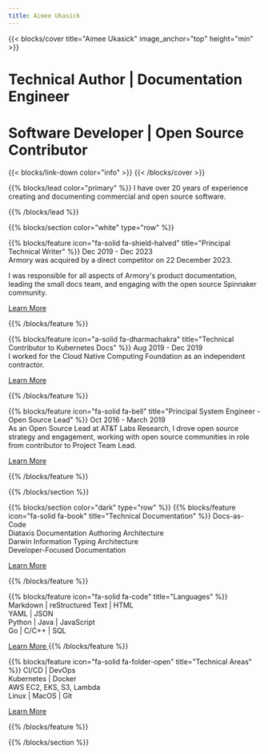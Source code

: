 ```yaml
---
title: Aimee Ukasick
---
```


{{< blocks/cover title="Aimee Ukasick" image_anchor="top" height="min" >}}
<h1>Technical Author | Documentation Engineer</h1>
<h1>Software Developer | Open Source Contributor</h1>
{{< blocks/link-down color="info" >}}
{{< /blocks/cover >}}

{{% blocks/lead color="primary" %}}
I have over 20 years of experience creating and documenting commercial and open source software.

{{% /blocks/lead %}}


{{% blocks/section color="white" type="row" %}}

{{% blocks/feature icon="fa-solid fa-shield-halved" title="Principal Technical Writer" %}}
Dec 2019 - Dec 2023<br>
Armory was acquired by a direct competitor on 22 December 2023.<br>

I was responsible for all aspects of Armory's product documentation, leading the small docs team, and engaging with the open source Spinnaker community.

<a class="btn btn-lg btn-primary me-3 mb-4" href="/docs/">
  Learn More <i class="fas fa-arrow-alt-circle-right ms-2"></i>
</a>

{{% /blocks/feature %}}

{{% blocks/feature icon="a-solid fa-dharmachakra" title="Technical Contributor to Kubernetes Docs" %}}
Aug 2019 - Dec 2019<br>
I worked for the Cloud Native Computing Foundation as an independent contractor.<br>

<a class="btn btn-lg btn-primary me-3 mb-4" href="/docs/">
  Learn More <i class="fas fa-arrow-alt-circle-right ms-2"></i>
</a>

{{% /blocks/feature %}}

{{% blocks/feature icon="fa-solid fa-bell" title="Principal System Engineer - Open Source Lead" %}}
Oct 2016 - March 2019<br>
As an Open Source Lead at AT&T Labs Research, I drove open source strategy and engagement, working with open source communities in role from contributor to Project Team Lead.

<a class="btn btn-lg btn-primary me-3 mb-4" href="/docs/">
  Learn More <i class="fas fa-arrow-alt-circle-right ms-2"></i>
</a>

{{% /blocks/feature %}}


{{% /blocks/section %}}


<!-- skills sections -->

{{% blocks/section color="dark" type="row" %}}
{{% blocks/feature icon="fa-solid fa-book" title="Technical Documentation" %}}
Docs-as-Code<br>
Diataxis Documentation Authoring Architecture<br>
Darwin Information Typing Architecture<br>
Developer-Focused Documentation<br>

<a class="btn btn-lg btn-primary me-3 mb-4" href="/docs/">
  Learn More <i class="fas fa-arrow-alt-circle-right ms-2"></i>
</a>

{{% /blocks/feature %}}


{{% blocks/feature icon="fa-solid fa-code" title="Languages" %}}
Markdown | reStructured Text | HTML <br>
YAML | JSON<br>
Python | Java | JavaScript<br>
Go | C/C++ | SQL<br>

<a class="btn btn-lg btn-primary me-3 mb-4" href="/docs/">
  Learn More <i class="fas fa-arrow-alt-circle-right ms-2"></i>
</a>
{{% /blocks/feature %}}


{{% blocks/feature icon="fa-solid fa-folder-open" title="Technical Areas" %}}
CI/CD | DevOps<br> 
Kubernetes | Docker<br>
AWS EC2, EKS, S3, Lambda<br> 
Linux | MacOS | Git<br>

<a class="btn btn-lg btn-primary me-3 mb-4" href="/docs/">
  Learn More <i class="fas fa-arrow-alt-circle-right ms-2"></i>
</a>

{{% /blocks/feature %}}


{{% /blocks/section %}}




